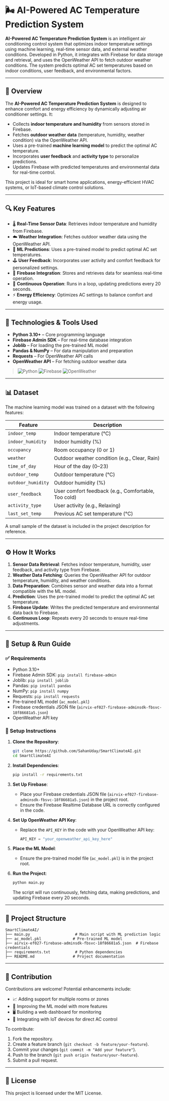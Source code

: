 # 🌬️ AI-Powered AC Temperature Prediction System

**AI-Powered AC Temperature Prediction System** is an intelligent air conditioning control system that optimizes indoor temperature settings using machine learning, real-time sensor data, and external weather conditions. Developed in Python, it integrates with Firebase for data storage and retrieval, and uses the OpenWeather API to fetch outdoor weather conditions. The system predicts optimal AC set temperatures based on indoor conditions, user feedback, and environmental factors.

---

## 📌 Overview

The **AI-Powered AC Temperature Prediction System** is designed to enhance comfort and energy efficiency by dynamically adjusting air conditioner settings. It:

- Collects **indoor temperature and humidity** from sensors stored in Firebase.
- Fetches **outdoor weather data** (temperature, humidity, weather condition) via the OpenWeather API.
- Uses a pre-trained **machine learning model** to predict the optimal AC temperature.
- Incorporates **user feedback** and **activity type** to personalize predictions.
- Updates Firebase with predicted temperatures and environmental data for real-time control.

This project is ideal for smart home applications, energy-efficient HVAC systems, or IoT-based climate control solutions.

---

## 🔍 Key Features

- 🌡️ **Real-Time Sensor Data**: Retrieves indoor temperature and humidity from Firebase.
- ☁️ **Weather Integration**: Fetches outdoor weather data using the OpenWeather API.
- 🧠 **ML Predictions**: Uses a pre-trained model to predict optimal AC set temperatures.
- 🕹️ **User Feedback**: Incorporates user activity and comfort feedback for personalized settings.
- 📡 **Firebase Integration**: Stores and retrieves data for seamless real-time operation.
- 🔄 **Continuous Operation**: Runs in a loop, updating predictions every 20 seconds.
- ⚡ **Energy Efficiency**: Optimizes AC settings to balance comfort and energy usage.

---

## 🔧 Technologies & Tools Used

- **Python 3.10+** – Core programming language
- **Firebase Admin SDK** – For real-time database integration
- **Joblib** – For loading the pre-trained ML model
- **Pandas & NumPy** – For data manipulation and preparation
- **Requests** – For OpenWeather API calls
- **OpenWeather API** – For fetching outdoor weather data

> ![Python](https://img.shields.io/badge/python-3670A0?logo=python&logoColor=FFFF00)
> ![Firebase](https://img.shields.io/badge/firebase-%23FFCA28.svg?logo=firebase&logoColor=black)
> ![OpenWeather](https://img.shields.io/badge/OpenWeather-%2300AEEF?logo=weather&logoColor=white)

---

## 📊 Dataset

The machine learning model was trained on a dataset with the following features:

| Feature             | Description                              |
|--------------------|------------------------------------------|
| `indoor_temp`      | Indoor temperature (°C)                  |
| `indoor_humidity`  | Indoor humidity (%)                      |
| `occupancy`        | Room occupancy (0 or 1)                  |
| `weather`          | Outdoor weather condition (e.g., Clear, Rain) |
| `time_of_day`      | Hour of the day (0–23)                   |
| `outdoor_temp`     | Outdoor temperature (°C)                  |
| `outdoor_humidity` | Outdoor humidity (%)                      |
| `user_feedback`    | User comfort feedback (e.g., Comfortable, Too cold) |
| `activity_type`    | User activity (e.g., Relaxing)            |
| `last_set_temp`    | Previous AC set temperature (°C)          |

A small sample of the dataset is included in the project description for reference.

---

## ⚙️ How It Works

1. **Sensor Data Retrieval**: Fetches indoor temperature, humidity, user feedback, and activity type from Firebase.
2. **Weather Data Fetching**: Queries the OpenWeather API for outdoor temperature, humidity, and weather conditions.
3. **Data Preparation**: Combines sensor and weather data into a format compatible with the ML model.
4. **Prediction**: Uses the pre-trained model to predict the optimal AC set temperature.
5. **Firebase Update**: Writes the predicted temperature and environmental data back to Firebase.
6. **Continuous Loop**: Repeats every 20 seconds to ensure real-time adjustments.

---

## 🧰 Setup & Run Guide

### ✅ Requirements

- Python 3.10+
- Firebase Admin SDK: `pip install firebase-admin`
- Joblib: `pip install joblib`
- Pandas: `pip install pandas`
- NumPy: `pip install numpy`
- Requests: `pip install requests`
- Pre-trained ML model (`ac_model.pkl`)
- Firebase credentials JSON file (`airvix-ef027-firebase-adminsdk-fbsvc-18f86681a5.json`)
- OpenWeather API key

### 🔐 Setup Instructions

1. **Clone the Repository**:
   ```bash
   git clone https://github.com/SahanUday/SmartClimateAI.git
   cd SmartClimateAI
   ```

2. **Install Dependencies**:
   ```bash
   pip install -r requirements.txt
   ```

3. **Set Up Firebase**:
   - Place your Firebase credentials JSON file (`airvix-ef027-firebase-adminsdk-fbsvc-18f86681a5.json`) in the project root.
   - Ensure the Firebase Realtime Database URL is correctly configured in the code.

4. **Set Up OpenWeather API Key**:
   - Replace the `API_KEY` in the code with your OpenWeather API key:
     ```python
     API_KEY = "your_openweather_api_key_here"
     ```

5. **Place the ML Model**:
   - Ensure the pre-trained model file (`ac_model.pkl`) is in the project root.

6. **Run the Project**:
   ```bash
   python main.py
   ```

   The script will run continuously, fetching data, making predictions, and updating Firebase every 20 seconds.

---

## 📜 Project Structure

```
SmartClimateAI/
├── main.py                    # Main script with ML prediction logic
├── ac_model.pkl              # Pre-trained ML model
├── airvix-ef027-firebase-adminsdk-fbsvc-18f86681a5.json  # Firebase credentials
├── requirements.txt           # Python dependencies
├── README.md                 # Project documentation
```

---

## 🤝 Contribution

Contributions are welcome! Potential enhancements include:
- 📈 Adding support for multiple rooms or zones
- 🧠 Improving the ML model with more features
- 🖥️ Building a web dashboard for monitoring
- 🔌 Integrating with IoT devices for direct AC control

To contribute:
1. Fork the repository.
2. Create a feature branch (`git checkout -b feature/your-feature`).
3. Commit your changes (`git commit -m "Add your feature"`).
4. Push to the branch (`git push origin feature/your-feature`).
5. Submit a pull request.

---

## 📜 License

This project is licensed under the MIT License.

